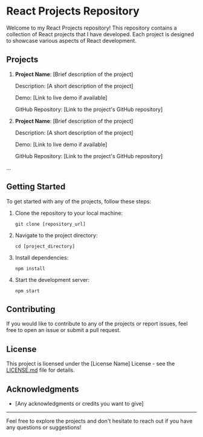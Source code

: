# React Projects Repository

Welcome to my React Projects repository! This repository contains a collection of React projects that I have developed. Each project is designed to showcase various aspects of React development.

## Projects

1. **Project Name**: [Brief description of the project]

    Description: [A short description of the project]

    Demo: [Link to live demo if available]

    GitHub Repository: [Link to the project's GitHub repository]

2. **Project Name**: [Brief description of the project]

    Description: [A short description of the project]

    Demo: [Link to live demo if available]

    GitHub Repository: [Link to the project's GitHub repository]

...

## Getting Started

To get started with any of the projects, follow these steps:

1. Clone the repository to your local machine:
    ```
    git clone [repository_url]
    ```

2. Navigate to the project directory:
    ```
    cd [project_directory]
    ```

3. Install dependencies:
    ```
    npm install
    ```

4. Start the development server:
    ```
    npm start
    ```

## Contributing

If you would like to contribute to any of the projects or report issues, feel free to open an issue or submit a pull request.

## License

This project is licensed under the [License Name] License - see the [LICENSE.md](LICENSE.md) file for details.

## Acknowledgments

- [Any acknowledgments or credits you want to give]

---

Feel free to explore the projects and don't hesitate to reach out if you have any questions or suggestions!
